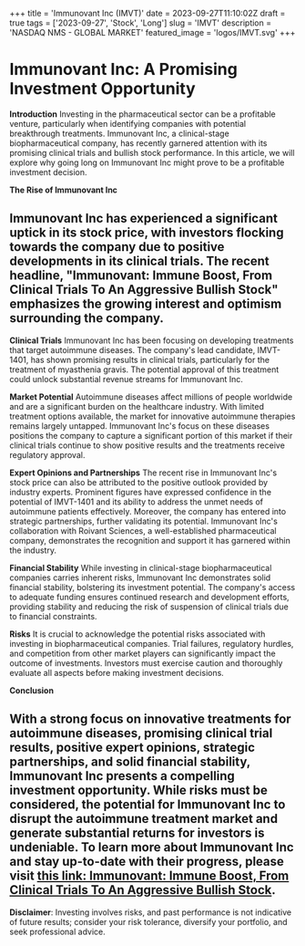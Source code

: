 +++
title = 'Immunovant Inc (IMVT)'
date = 2023-09-27T11:10:02Z
draft = true
tags = ['2023-09-27', 'Stock', 'Long']
slug = 'IMVT'
description = 'NASDAQ NMS - GLOBAL MARKET'
featured_image = 'logos/IMVT.svg'
+++
# Immunovant Inc: A Promising Investment Opportunity

**Introduction**
Investing in the pharmaceutical sector can be a profitable venture, particularly when identifying companies with potential breakthrough treatments. Immunovant Inc, a clinical-stage biopharmaceutical company, has recently garnered attention with its promising clinical trials and bullish stock performance. In this article, we will explore why going long on Immunovant Inc might prove to be a profitable investment decision.

**The Rise of Immunovant Inc**
## Immunovant Inc has experienced a significant uptick in its stock price, with investors flocking towards the company due to positive developments in its clinical trials. The recent headline, "Immunovant: Immune Boost, From Clinical Trials To An Aggressive Bullish Stock" emphasizes the growing interest and optimism surrounding the company.

**Clinical Trials**
Immunovant Inc has been focusing on developing treatments that target autoimmune diseases. The company's lead candidate, IMVT-1401, has shown promising results in clinical trials, particularly for the treatment of myasthenia gravis. The potential approval of this treatment could unlock substantial revenue streams for Immunovant Inc.

**Market Potential**
Autoimmune diseases affect millions of people worldwide and are a significant burden on the healthcare industry. With limited treatment options available, the market for innovative autoimmune therapies remains largely untapped. Immunovant Inc's focus on these diseases positions the company to capture a significant portion of this market if their clinical trials continue to show positive results and the treatments receive regulatory approval.

**Expert Opinions and Partnerships**
The recent rise in Immunovant Inc's stock price can also be attributed to the positive outlook provided by industry experts. Prominent figures have expressed confidence in the potential of IMVT-1401 and its ability to address the unmet needs of autoimmune patients effectively. Moreover, the company has entered into strategic partnerships, further validating its potential. Immunovant Inc's collaboration with Roivant Sciences, a well-established pharmaceutical company, demonstrates the recognition and support it has garnered within the industry.

**Financial Stability**
While investing in clinical-stage biopharmaceutical companies carries inherent risks, Immunovant Inc demonstrates solid financial stability, bolstering its investment potential. The company's access to adequate funding ensures continued research and development efforts, providing stability and reducing the risk of suspension of clinical trials due to financial constraints.

**Risks**
It is crucial to acknowledge the potential risks associated with investing in biopharmaceutical companies. Trial failures, regulatory hurdles, and competition from other market players can significantly impact the outcome of investments. Investors must exercise caution and thoroughly evaluate all aspects before making investment decisions. 

**Conclusion**
## With a strong focus on innovative treatments for autoimmune diseases, promising clinical trial results, positive expert opinions, strategic partnerships, and solid financial stability, Immunovant Inc presents a compelling investment opportunity. While risks must be considered, the potential for Immunovant Inc to disrupt the autoimmune treatment market and generate substantial returns for investors is undeniable. To learn more about Immunovant Inc and stay up-to-date with their progress, please visit [this link: Immunovant: Immune Boost, From Clinical Trials To An Aggressive Bullish Stock](https://seekingalpha.com/article/4637608-immunovant-immune-boost-from-clinical-trials-to-an-aggressive-bullish-stock).                                    


**Disclaimer**: Investing involves risks, and past performance is not indicative of future results; consider your risk tolerance, diversify your portfolio, and seek professional advice.
